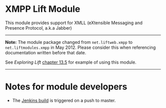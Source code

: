XMPP Lift Module
==================

This module provides support for XMLL (eXtensible Messaging and Presence Protocol, a.k.a Jabber)

---

**Note:** The module package changed from `net.liftweb.xmpp` to `net.liftmodules.xmpp` in May 2012.  Please consider this when referencing documentation written before that date.

See _Exploring Lift_ [chapter 13.5](http://exploring.liftweb.net/master/index-13.html) for example of using this module.

---

Notes for module developers
===========================

* The [Jenkins build](https://liftmodules.ci.cloudbees.com/job/xmpp/) is triggered on a push to master.



